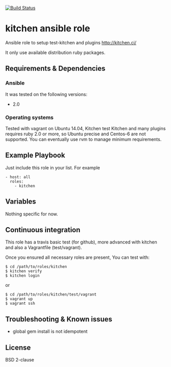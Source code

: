 [![Build Status](https://travis-ci.org/juju4/ansible-kitchen.svg?branch=master)](https://travis-ci.org/juju4/ansible-kitchen)
# kitchen ansible role

Ansible role to setup test-kitchen and plugins
http://kitchen.ci/

It only use available distribution ruby packages.

## Requirements & Dependencies

### Ansible
It was tested on the following versions:
 * 2.0

### Operating systems

Tested with vagrant on Ubuntu 14.04, Kitchen test
Kitchen and many plugins requires ruby 2.0 or more, so Ubuntu precise and Centos-6 are not supported.
You can eventually use rvm to manage minimum requirements.

## Example Playbook

Just include this role in your list.
For example

```
- host: all
  roles:
    - kitchen
```

## Variables

Nothing specific for now.

## Continuous integration

This role has a travis basic test (for github), more advanced with kitchen and also a Vagrantfile (test/vagrant).

Once you ensured all necessary roles are present, You can test with:
```
$ cd /path/to/roles/kitchen
$ kitchen verify
$ kitchen login
```
or
```
$ cd /path/to/roles/kitchen/test/vagrant
$ vagrant up
$ vagrant ssh
```

## Troubleshooting & Known issues

* global gem install is not idempotent

## License

BSD 2-clause

